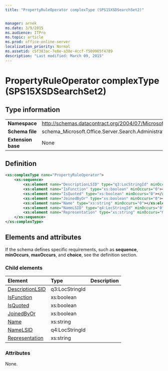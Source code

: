 ```yaml
---
title: "PropertyRuleOperator complexType (SPS15XSDSearchSet2)"


manager: arnek
ms.date: 3/9/2015
ms.audience: ITPro
ms.topic: article
ms.prod: office-online-server
localization_priority: Normal
ms.assetid: c5f383ac-7e8e-a38e-4ccf-f509965f4789
description: "Last modified: March 09, 2015"
---
```


# PropertyRuleOperator complexType (SPS15XSDSearchSet2)

 
  
## Type information

|||
|:-----|:-----|
|**Namespace** <br/> |http://schemas.datacontract.org/2004/07/Microsoft.Office.Server.Search.Administration  <br/> |
|**Schema file** <br/> |schema_Microsoft.Office.Server.Search.Administration.xsd  <br/> |
|**Extension base** <br/> |None  <br/> |
   
## Definition

```XML
<xs:complexType name="PropertyRuleOperator">
    <xs:sequence>
        <xs:element name="DescriptionLSID" type="q3:LocStringId" minOccurs="0"></xs:element>
        <xs:element name="IsFunction" type="xs:boolean" minOccurs="0"></xs:element>
        <xs:element name="IsQuoted" type="xs:boolean" minOccurs="0"></xs:element>
        <xs:element name="JoinedByOr" type="xs:boolean" minOccurs="0"></xs:element>
        <xs:element name="Name" type="xs:string" minOccurs="0"></xs:element>
        <xs:element name="NameLSID" type="q4:LocStringId" minOccurs="0"></xs:element>
        <xs:element name="Representation" type="xs:string" minOccurs="0"></xs:element>
    </xs:sequence>
</xs:complexType>

```

## Elements and attributes

If the schema defines specific requirements, such as **sequence**, **minOccurs**, **maxOccurs**, and **choice**, see the definition section. 
  
### Child elements

|**Element**|**Type**|**Description**|
|:-----|:-----|:-----|
|[DescriptionLSID](descriptionlsid-element-propertyruleoperator-complextypesps15xsdsearchset2.md) <br/> |q3:LocStringId  <br/> ||
|[IsFunction](isfunction-element-propertyruleoperator-complextypesps15xsdsearchset2.md) <br/> |xs:boolean  <br/> ||
|[IsQuoted](isquoted-element-propertyruleoperator-complextypesps15xsdsearchset2.md) <br/> |xs:boolean  <br/> ||
|[JoinedByOr](joinedbyor-element-propertyruleoperator-complextypesps15xsdsearchset2.md) <br/> |xs:boolean  <br/> ||
|[Name](name-element-propertyruleoperator-complextypesps15xsdsearchset2.md) <br/> |xs:string  <br/> ||
|[NameLSID](namelsid-element-propertyruleoperator-complextypesps15xsdsearchset2.md) <br/> |q4:LocStringId  <br/> ||
|[Representation](representation-element-propertyruleoperator-complextypesps15xsdsearchset2.md) <br/> |xs:string  <br/> ||
   
### Attributes

None.
  

